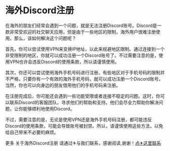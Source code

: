 # 海外Discord注册

在海外的朋友们经常会遇到一个问题，就是无法注册Discord账号。Discord是一款非常受欢迎的社交聊天应用，但是由于一些地区的限制，海外用户很难注册使用。那么，该如何解决这个问题呢？

首先，你可以尝试使用VPN来变换IP地址，以此来规避地区限制。通过连接到一个非受限制的地区，你就可以成功注册一个Discord账号了。不过需要注意的是，使用VPN也许会违反Discord的使用条款，所以请谨慎使用。

其次，你还可以尝试使用海外手机号码进行注册。有些地区对于手机号码的限制并不严格，只要你有一个有效的海外手机号码，就可以成功注册一个Discord账号。当然，你也可以向身边的朋友借用他们的手机号码来注册。

在注册完成后，你可能还会遇到一些功能受限或者连接不稳定的问题。这时，你可以联系Discord的客服团队，寻求他们的帮助和支持。他们会尽全力帮助你解决问题，让你能够顺利地使用Discord。

不过，需要注意的是，无论是使用VPN还是海外手机号码注册，都可能违反Discord的使用条款，可能会导致账号被封禁。所以，请谨慎使用这些方法，以免给自己带来不必要的麻烦。

更多 关于海外Discord注册 请通过✈与我们联系，感谢阅读,谢谢！[点✈这里联系](https://lm.k02.cc)